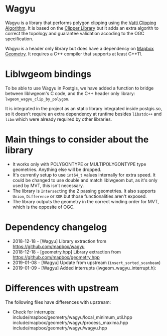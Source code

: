 # Wagyu

Wagyu is a library that performs polygon clipping using the [Vatti Clipping Algorithm](https://en.wikipedia.org/wiki/Vatti_clipping_algorithm).  It is based on the [Clipper Library](http://www.angusj.com/delphi/clipper.php) but it adds an extra algorith to correct the topology and guarantee validation accoding to the OGC specification.

Wagyu is a header only library but does have a dependency on [Mapbox Geometry](https://github.com/mapbox/geometry.hpp). It requires a C++ compiler that supports at least C++11.

# Liblwgeom bindings

To be able to use Wagyu in Postgis, we have added a function to bridge between liblwgeom's C code, and the C++ header only library: `lwgeom_wagyu_clip_by_polygon`.

It is integrated in the project as an static library integrated inside postgis.so, so it doesn't require an extra dependency at runtime besides `libstdc++` and `libm` which were already required by other libraries.

# Main things to consider about the library

- It works only with POLYGONTYPE or MULTIPOLYGONTYPE type geometries. Anything else will be dropped.
- It's currently setup to use `int64_t` values internally for extra speed. It could be changed to use double and match liblwgeom but, as it's only used by MVT, this isn't necessary.
- The library is `Intersect`ing the 2 passing geometries. It also supports `Union`, `Difference` or `XOR` but those functionalities aren't exposed.
- The library outputs the geometry in the correct winding order for MVT, which is the opposite of OGC.


# Dependency changelog

  - 2018-12-18 - [Wagyu] Library extraction from https://github.com/mapbox/wagyu
  - 2018-12-18 - [geometry.hpp] Library extraction from https://github.com/mapbox/geometry.hpp
  - 2019-01-08 - [Wagyu] Update from upstream (`insert_sorted_scanbeam`)
  - 2019-01-09 - [Wagyu] Added interrupts (lwgeom_wagyu_interrupt.h):

# Differences with upstream

The following files have differences with upstream:

- Check for interrupts:
    include/mapbox/geometry/wagyu/local_minimum_util.hpp
    include/mapbox/geometry/wagyu/process_maxima.hpp
    include/mapbox/geometry/wagyu/wagyu.hpp
